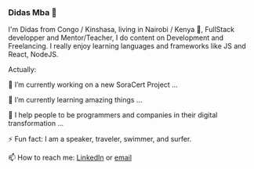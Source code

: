 ### Didas Mba 👋

I'm Didas from Congo / Kinshasa, living in Nairobi / Kenya 🌴, FullStack developper and Mentor/Teacher, I do content on Development and Freelancing. I really enjoy learning languages and frameworks like JS and React, NodeJS.

Actually:

🔭 I’m currently working on a new  SoraCert Project ...

🌱 I’m currently learning amazing things ...

👯 I help people to be programmers and companies in their digital transformation ...

⚡ Fun fact: I am a speaker, traveler, swimmer, and surfer.

📫 How to reach me: [LinkedIn](https://www.linkedin.com/in/didasmbarushimana) or [email](https://mail.google.com/)
